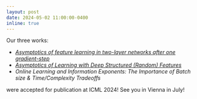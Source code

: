 ```yaml
---
layout: post
date: 2024-05-02 11:00:00-0400
inline: true
---
```


Our three works:
- [*Asymptotics of feature learning in two-layer networks after one gradient-step*](https://arxiv.org/abs/2402.04980)
- [*Asymptotics of Learning with Deep Structured (Random) Features*](https://arxiv.org/abs/2402.13999)
- *Online Learning and Information Exponents: The Importance of Batch size & Time/Complexity Tradeoffs*

were accepted for publication at ICML 2024! See you in Vienna in July!

